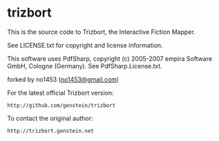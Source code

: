 trizbort
========

This is the source code to Trizbort, the Interactive Fiction Mapper.

See LICENSE.txt for copyright and license information.

This software uses PdfSharp, copyright (c) 2005-2007 empira Software GmbH, Cologne (Germany). See PdfSharp.License.txt.

forked by no1453 (no1453@gmail.com)

For the latest official Trizbort version:

	http://github.com/genstein/trizbort

To contact the original author:

	http://trizbort.genstein.net
